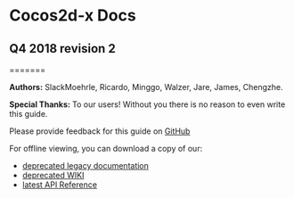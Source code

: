 # Cocos2d-x Docs

## Q4 2018 revision 2
=======

__Authors:__ SlackMoehrle, Ricardo, Minggo, Walzer, Jare, James, Chengzhe.

__Special Thanks:__ To our users! Without you there is no reason to even write this guide.

Please provide feedback for this guide on [GitHub](https://github.com/cocos2d/cocos2d-x-docs)

For offline viewing, you can download a copy of our:

  - [deprecated legacy documentation](http://docs.cocos2d-x.org/manual.tar.gz)
  - [deprecated WIKI](http://docs.cocos2d-x.org/wiki.tar.gz)
  - [latest API Reference](http://docs.cocos2d-x.org/current-api-reference.tar.gz)
